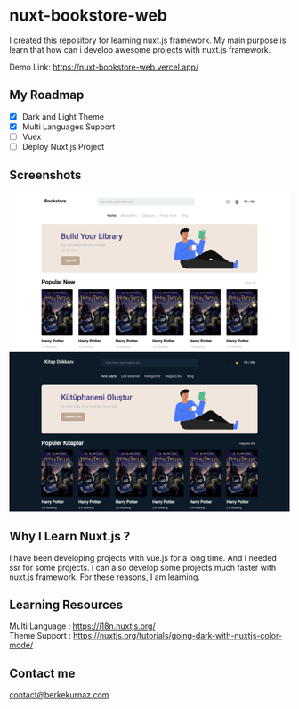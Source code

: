 # nuxt-bookstore-web
I created this repository for learning nuxt.js framework. My main purpose is learn that how can i develop awesome projects with nuxt.js framework.

Demo Link: https://nuxt-bookstore-web.vercel.app/

## My Roadmap
- [x] Dark and Light Theme
- [x] Multi Languages Support
- [ ] Vuex  
- [ ] Deploy Nuxt.js Project

## Screenshots
![screenshot1](https://github.com/berkekurnaz/nuxt-bookstore-web/blob/master/static/screenshot1.png?raw=true)
![screenshot2](https://github.com/berkekurnaz/nuxt-bookstore-web/blob/master/static/screenshot2.png?raw=true)

## Why I Learn Nuxt.js ?
I have been developing projects with vue.js for a long time. And I needed ssr for some projects. I can also develop some projects much faster with nuxt.js framework. For these reasons, I am learning.

## Learning Resources
Multi Language : https://i18n.nuxtjs.org/ <br />
Theme Support :  https://nuxtjs.org/tutorials/going-dark-with-nuxtjs-color-mode/

## Contact me
contact@berkekurnaz.com
